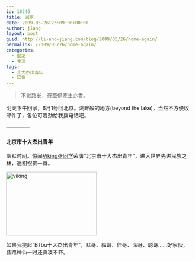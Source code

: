 ```yaml
---
id: 10246
title: 回家
date: 2009-05-26T23:09:00+00:00
author: jiang
layout: post
guid: http://li-and-jiang.com/blog/2009/05/26/home-again/
permalink: /2009/05/26/home-again/
categories:
  - 朋友
  - 生活
tags:
  - 十大杰出青年
  - 回家
---
```

> 不觉路长，行至伊家土亦香。

明天下午回家，6月1号回北京。湖畔般的地方(beyond the lake)，当然不方便收邮件了，各位可着劲给我拨电话吧。

&#8212;&#8212;&#8212;&#8212;&#8211;

#### **北京市十大杰出青年**

幽默时间。惊闻<a href="http://www.douban.com/note/34550322/" target="_blank">Viking张同学</a>荣膺“北京市十大杰出青年”，进入世界先进民族之林，遥相祝贺一番。

[<img title="viking" style="border-right: 0px; border-top: 0px; display: inline; border-left: 0px; border-bottom: 0px" height="172" alt="viking" src="http://li-and-jiang.com/blog/wp-content/uploads/2009/05/viking-thumb.jpg" width="244" border="0" />](http://li-and-jiang.com/blog/wp-content/uploads/2009/05/viking.jpg) 

如果我提起“BTbu十大杰出青年”，默哥、毅哥、佳哥、深哥、聪哥……好家伙，各路神仙一时还真凑不齐。